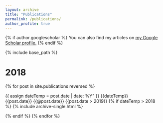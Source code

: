 ```yaml
---
layout: archive
title: "Publications"
permalink: /publications/
author_profile: true
---
```


{% if author.googlescholar %}
  You can also find my articles on <u><a href="{{author.googlescholar}}">my Google Scholar profile</a>.</u>
{% endif %}

{% include base_path %}
<h1>2018</h1>



{% for post in site.publications reversed %}
  
  {{ assign dateTemp = post.date | date: %Y" }}
  {{dateTemp}}  
  {{post.date}}
  {{@post.date}}
  {{post.date > 2019}}
  {% if dateTemp > 2018 %}
  {% include archive-single.html  %}
  
  {% endif %}
{% endfor %}



